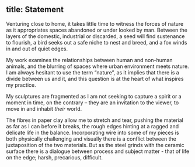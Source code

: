 title: Statement
---
Venturing close to home, it takes little time to witness the forces of nature as it appropriates spaces abandoned or under looked by man. Between the layers of the domestic, industrial or discarded, a seed will find sustenance to flourish, a bird seeks out a safe niche to nest and breed, and a fox winds in and out of quiet edges.

My work examines the relationships between human and non-human animals, and the blurring of spaces where urban environment meets nature. I am always hesitant to use the term “nature”, as it implies that there is a divide between us and it, and this question is at the heart of what inspires my practice.

My sculptures are fragmented as I am not seeking to capture a spirit or a moment in time, on the contrary – they are an invitation to the viewer, to move in and inhabit *their* world.


The fibres in paper clay allow me to stretch and tear, pushing the material as far as I can before it breaks, the rough edges hinting at a ragged and delicate life in the balance. Incorporating wire into some of my pieces is both physically challenging and visually there is a conflict between the juxtaposition of the two materials. But as the steel grinds with the ceramic surface there is a dialogue between process and subject matter - that of life on the edge; harsh, precarious, difficult.

